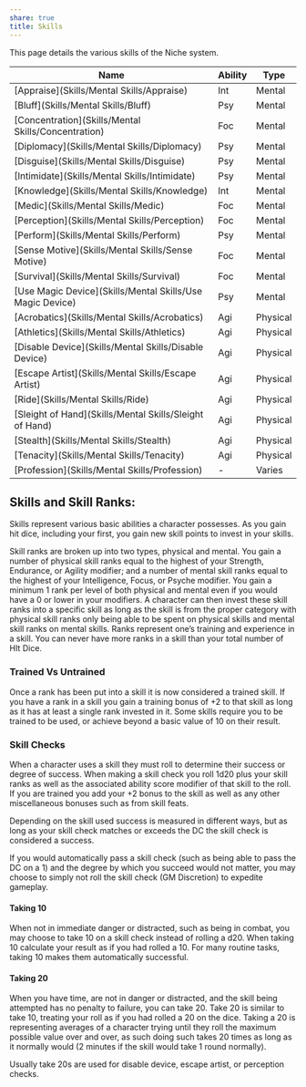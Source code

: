 ```yaml
---
share: true
title: Skills
---
```

This page details the various skills of the Niche system.

| Name                                                      | Ability | Type     |
| --------------------------------------------------------- | ------- | -------- |
| [Appraise](Skills/Mental Skills/Appraise)                 | Int     | Mental   |
| [Bluff](Skills/Mental Skills/Bluff)                       | Psy     | Mental   |
| [Concentration](Skills/Mental Skills/Concentration)       | Foc     | Mental   |
| [Diplomacy](Skills/Mental Skills/Diplomacy)               | Psy     | Mental   |
| [Disguise](Skills/Mental Skills/Disguise)                 | Psy     | Mental   |
| [Intimidate](Skills/Mental Skills/Intimidate)             | Psy     | Mental   |
| [Knowledge](Skills/Mental Skills/Knowledge)               | Int     | Mental   |
| [Medic](Skills/Mental Skills/Medic)                       | Foc     | Mental   |
| [Perception](Skills/Mental Skills/Perception)             | Foc     | Mental   |
| [Perform](Skills/Mental Skills/Perform)                   | Psy     | Mental   |
| [Sense Motive](Skills/Mental Skills/Sense Motive)         | Foc     | Mental   |
| [Survival](Skills/Mental Skills/Survival)                 | Foc     | Mental   |
| [Use Magic Device](Skills/Mental Skills/Use Magic Device) | Psy     | Mental   |
| [Acrobatics](Skills/Mental Skills/Acrobatics)             | Agi     | Physical |
| [Athletics](Skills/Mental Skills/Athletics)               | Agi     | Physical |
| [Disable Device](Skills/Mental Skills/Disable Device)     | Agi     | Physical |
| [Escape Artist](Skills/Mental Skills/Escape Artist)       | Agi     | Physical |
| [Ride](Skills/Mental Skills/Ride)                         | Agi     | Physical |
| [Sleight of Hand](Skills/Mental Skills/Sleight of Hand)   | Agi     | Physical |
| [Stealth](Skills/Mental Skills/Stealth)                   | Agi     | Physical |
| [Tenacity](Skills/Mental Skills/Tenacity)                 | Agi     | Physical |
| [Profession](Skills/Mental Skills/Profession)             | -       | Varies   |



## Skills and Skill Ranks:

Skills represent various basic abilities a character possesses. As you gain hit dice, including your first, you gain new skill points to invest in your skills.

Skill ranks are broken up into two types, physical and mental. You gain a number of physical skill ranks equal to the highest of your Strength, Endurance, or Agility modifier; and a number of mental skill ranks equal to the highest of your Intelligence, Focus, or Psyche modifier. You gain a minimum 1 rank per level of both physical and mental even if you would have a 0 or lower in your modifiers. A character can then invest these skill ranks into a specific skill as long as the skill is from the proper category with physical skill ranks only being able to be spent on physical skills and mental skill ranks on mental skills. Ranks represent one’s training and experience in a skill. You can never have more ranks in a skill than your total number of HIt Dice.

### Trained Vs Untrained

Once a rank has been put into a skill it is now considered a trained skill. If you have a rank in a skill you gain a training bonus of +2 to that skill as long as it has at least a single rank invested in it. Some skills require you to be trained to be used, or achieve beyond a basic value of 10 on their result.

### Skill Checks

When a character uses a skill they must roll to determine their success or degree of success. When making a skill check you roll 1d20 plus your skill ranks as well as the associated ability score modifier of that skill to the roll. If you are trained you add your +2 bonus to the skill as well as any other miscellaneous bonuses such as from skill feats.

Depending on the skill used success is measured in different ways, but as long as your skill check matches or exceeds the DC the skill check is considered a success.

If you would automatically pass a skill check (such as being able to pass the DC on a 1) and the degree by which you succeed would not matter, you may choose to simply not roll the skill check (GM Discretion) to expedite gameplay.

#### Taking 10

When not in immediate danger or distracted, such as being in combat, you may choose to take 10 on a skill check instead of rolling a d20. When taking 10 calculate your result as if you had rolled a 10. For many routine tasks, taking 10 makes them automatically successful.

#### Taking 20

When you have time, are not in danger or distracted, and the skill being attempted has no penalty to failure, you can take 20. Take 20 is similar to take 10, treating your roll as if you had rolled a 20 on the dice. Taking a 20 is representing averages of a character trying until they roll the maximum possible value over and over, as such doing such takes 20 times as long as it normally would (2 minutes if the skill would take 1 round normally).

Usually take 20s are used for disable device, escape artist, or perception checks.